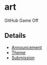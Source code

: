 # art
GitHub Game Off

## Details
* [Announcement](https://blog.github.com/2018-10-15-game-off-returns-november-2018/)
* [Theme](https://blog.github.com/2018-11-01-game-off-2018-theme-announcement/)
* [Submission](https://itch.io/jam/game-off-2018)
